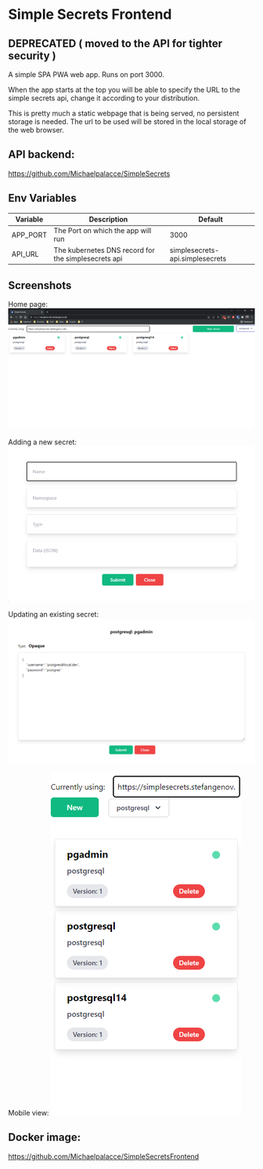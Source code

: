 # Simple Secrets Frontend

## DEPRECATED ( moved to the API for tighter security )

A simple SPA PWA web app. Runs on port 3000.

When the app starts at the top you will be able to specify the URL to the simple secrets api, change it according to your distribution.

This is pretty much a static webpage that is being served, no persistent storage is needed. The url to be used will be stored in the local storage of the web browser.

## API backend:
https://github.com/Michaelpalacce/SimpleSecrets

## Env Variables

| Variable | Description                                         | Default                         |
|----------|-----------------------------------------------------|---------------------------------|
| APP_PORT | The Port on which the app will run                  | 3000                            |
| API_URL  | The kubernetes DNS record for the simplesecrets api | simplesecrets-api.simplesecrets |


## Screenshots
Home page:
<img src="resources/example-1.png" alt="">

Adding a new secret:
<img src="resources/example-2.png" alt="">

Updating an existing secret:
<img src="resources/example-3.png" alt="">

Mobile view:
<img src="resources/example-4.png" alt="">

## Docker image:
https://github.com/Michaelpalacce/SimpleSecretsFrontend

